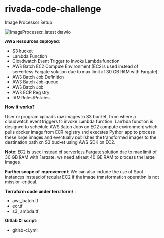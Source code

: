 # rivada-code-challenge
Image Processor Setup

![ImageProcessor_latest drawio](https://github.com/kunalsnehi0710/rivada-code-challenge/assets/167197970/e0b92b1c-0c7c-475a-8526-7812261903b6)


**AWS Resources deployed**:
 - S3 bucket
 - Lambda Function
 - Cloudwatch Event Trigger to invoke Lambda function
 - AWS Batch EC2 Compute Environment (EC2 is used instead of serverless Fargate solution due to max limit of 30 GB RAM with Fargate)
 - AWS Batch Job Definition
 - AWS Batch Job-queue
 - AWS Batch Job
 - AWS ECR Registry
 - IAM Roles/Policies



**How it works?**

User or program uploads raw images to S3 bucket, from where a cloudwatch event triggers to invoke Lambda function. Lambda function is designed to schedule AWS Batch Jobs on EC2 compute environment which pulls docker image from ECR registry and executes Python app to process these large images and eventually publishes the transformed images to the destination path on S3 bucket using AWS SDK on EC2.

**Note**: EC2 is used instead of serverless Fargate solution due to max limit of 30 GB RAM with Fargate, we need atleast 40 GB RAM to process the large images.

**Further scope of improvement**: We can also include the use of Spot instances instead of regular EC2 if the image transformation operation is not mission-critical.





**Terraform code under terraform/** :

- aws_batch.tf
- ecr.tf
- s3_lambda.tf



**Gitlab CI script**:

- gitlab-ci.yml
